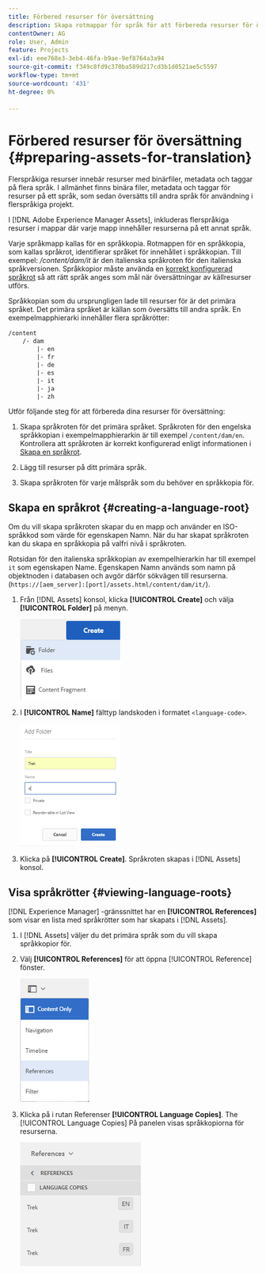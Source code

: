 ```yaml
---
title: Förbered resurser för översättning
description: Skapa rotmappar för språk för att förbereda resurser för översättning för stöd av flerspråkiga resurser.
contentOwner: AG
role: User, Admin
feature: Projects
exl-id: eee768e3-3eb4-46fa-b9ae-9ef8764a3a94
source-git-commit: f349c8fd9c370ba589d217cd3b1d0521ae5c5597
workflow-type: tm+mt
source-wordcount: '431'
ht-degree: 0%

---
```


# Förbered resurser för översättning {#preparing-assets-for-translation}

Flerspråkiga resurser innebär resurser med binärfiler, metadata och taggar på flera språk. I allmänhet finns binära filer, metadata och taggar för resurser på ett språk, som sedan översätts till andra språk för användning i flerspråkiga projekt.

I [!DNL Adobe Experience Manager Assets], inkluderas flerspråkiga resurser i mappar där varje mapp innehåller resurserna på ett annat språk.

Varje språkmapp kallas för en språkkopia. Rotmappen för en språkkopia, som kallas språkrot, identifierar språket för innehållet i språkkopian. Till exempel: */content/dam/it* är den italienska språkroten för den italienska språkversionen. Språkkopior måste använda en [korrekt konfigurerad språkrot](preparing-assets-for-translation.md#creating-a-language-root) så att rätt språk anges som mål när översättningar av källresurser utförs.

Språkkopian som du ursprungligen lade till resurser för är det primära språket. Det primära språket är källan som översätts till andra språk. En exempelmapphierarki innehåller flera språkrötter:

```shell
/content
    /- dam
        |- en
        |- fr
        |- de
        |- es
        |- it
        |- ja
        |- zh
```

Utför följande steg för att förbereda dina resurser för översättning:

1. Skapa språkroten för det primära språket. Språkroten för den engelska språkkopian i exempelmapphierarkin är till exempel `/content/dam/en`. Kontrollera att språkroten är korrekt konfigurerad enligt informationen i [Skapa en språkrot](preparing-assets-for-translation.md#creating-a-language-root).

1. Lägg till resurser på ditt primära språk.
1. Skapa språkroten för varje målspråk som du behöver en språkkopia för.

## Skapa en språkrot {#creating-a-language-root}

Om du vill skapa språkroten skapar du en mapp och använder en ISO-språkkod som värde för egenskapen Namn. När du har skapat språkroten kan du skapa en språkkopia på valfri nivå i språkroten.

Rotsidan för den italienska språkkopian av exempelhierarkin har till exempel `it` som egenskapen Name. Egenskapen Namn används som namn på objektnoden i databasen och avgör därför sökvägen till resurserna. (`https://[aem_server]:[port]/assets.html/content/dam/it/`).

1. Från [!DNL Assets] konsol, klicka **[!UICONTROL Create]** och välja **[!UICONTROL Folder]** på menyn.

   ![Skapa mapp](assets/Create-folder.png)

1. I **[!UICONTROL Name]** fälttyp landskoden i formatet `<language-code>`.

   ![Lägg till språkkod i mappen](assets/Add-language-code-in-folder.png)

1. Klicka på **[!UICONTROL Create]**. Språkroten skapas i [!DNL Assets] konsol.

## Visa språkrötter {#viewing-language-roots}

[!DNL Experience Manager] -gränssnittet har en **[!UICONTROL References]** som visar en lista med språkrötter som har skapats i [!DNL Assets].

1. I [!DNL Assets] väljer du det primära språk som du vill skapa språkkopior för.
1. Välj **[!UICONTROL References]** för att öppna [!UICONTROL Reference] fönster.

   ![chlimage_1-122](assets/chlimage_1-122.png)

1. Klicka på i rutan Referenser **[!UICONTROL Language Copies]**. The [!UICONTROL Language Copies] På panelen visas språkkopiorna för resurserna.

   ![språkversioner](assets/lang-copy2.png)
